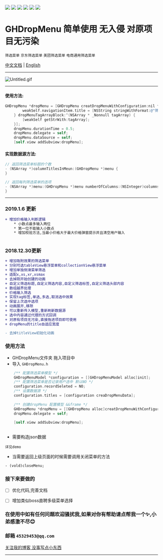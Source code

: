 ![](https://img.shields.io/badge/platform-iOS-red.svg) ![](https://img.shields.io/badge/language-Objective--C-orange.svg) 
![](https://img.shields.io/badge/license-MIT%20License-brightgreen.svg) 
![](https://img.shields.io/appveyor/ci/gruntjs/grunt.svg)
![](https://img.shields.io/vscode-marketplace/d/repo.svg)
![](https://img.shields.io/cocoapods/l/packageName.svg)

# GHDropMenu 简单使用 无入侵 对原项目无污染

`筛选菜单` `京东筛选菜单` `美团筛选菜单` `电商通用筛选菜单`

[中文文档](https://github.com/shabake/GHDropMenuDemo/blob/master/README-English.md) | [English](https://github.com/shabake/GHDropMenuDemo/blob/master/README-English.md)

---

![Untitled.gif](https://upload-images.jianshu.io/upload_images/1419035-55dd0f6eafb19fd7.gif?imageMogr2/auto-orient/strip)

---

#### 使用方法:

```Objective-C
GHDropMenu *dropMenu = [GHDropMenu creatDropMenuWithConfiguration:nil frame:CGRectMake(0, kGHSafeAreaTopHeight,kGHScreenWidth, 44) dropMenuTitleBlock:^(GHDropMenuModel * _Nonnull dropMenuModel) {
        weakSelf.navigationItem.title = [NSString stringWithFormat:@"筛选结果: %@",dropMenuModel.title];
    } dropMenuTagArrayBlock:^(NSArray * _Nonnull tagArray) {
        [weakSelf getStrWith:tagArray];
    }];
    dropMenu.durationTime = 0.5;
    dropMenu.delegate = self;
    dropMenu.dataSource = self;
    [self.view addSubview:dropMenu];
```
#### 实现数据源方法:
```Objective-C
// 返回筛选菜单标题的个数
- (NSArray *)columnTitlesInMeun:(GHDropMenu *)menu {
}

// 返回每列筛选菜单的选项
- (NSArray *)menu:(GHDropMenu *)menu numberOfColumns:(NSInteger)columns {
}
```
--- 
### 2019.1.6 更新

```diff
+ 增加价格输入判断逻辑
	* 小数点最多输入两位
	* 第一位不能输入小数点
	* 增加校验方法,当最小价格大于最大价格弹窗提示并且清空用户输入
	


```
### 2018.12.30更新

```diff
+ 增加吸附效果的筛选菜单
+ 分别可选tableView悬浮菜单和collectionView悬浮菜单
+ 增加单独侧滑菜单筛选
+ 适配x,xs,xr,xsmax
+ 去掉刚开始创建的动画
+ 自定义筛选标题,自定义筛选内容,自定义筛选标签,自定义筛选头部内容
+ 数组越界处理
+ 价格输入筛选
+ 实现tag标签,单选,多选,取消选中效果
+ 保留上次选中选项
+ 动画展开,移除
+ 可以重新传入模型,重新刷新数据源
+ 选中内容通过代理的方式回调
+ 对原有项目无污染,直接拖进项目即可使用
+ dropMenu的title自适应宽度

- 去掉titleView初始化动画

```


### 使用方法
* GHDropMenu文件夹 拖入项目中
* 导入 `GHDropMenu.h `

```Objective-C
    /** 配置筛选菜单模型 */
    GHDropMenuModel *configuration = [[GHDropMenuModel alloc]init];
    /** 配置筛选菜单是否记录用户选中 默认NO */
    configuration.recordSeleted = NO;
    /** 设置数据源 */
    configuration.titles = [configuration creaDropMenuData];
    
    /** 创建dropMenu 配置模型 &&frame */
    GHDropMenu *dropMenu = [[GHDropMenu alloc]creatDropMenuWithConfiguration:configuration frame:CGRectMake(0, 0, [UIScreen mainScreen].bounds.size.width, 44)];
    dropMenu.delegate = self;
    
    [self.view addSubview:dropMenu];
    
```

* 需要构造json数据
```
详见demo
```

* 当需要返回上级页面的时候需要调用关闭菜单的方法
```
- (vold)closeMenu;
```


### 接下来要做的
- [ ] 优化代码,完善文档
- [ ] 增加类似boss直聘多级菜单选择



### 在使用中如有任何问题欢迎骚扰我,如果对你有帮助请点帮我一个✨,小弟感激不尽:blush:

### 邮箱 `45329453@qq.com `

[关注我的博客 没事写点小东西](https://www.jianshu.com/u/884a67907187)

---
